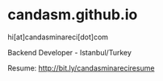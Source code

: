 candasm.github.io
==================

hi[at]candasminareci[dot]com

Backend Developer - Istanbul/Turkey

Resume: http://bit.ly/candasminareciresume